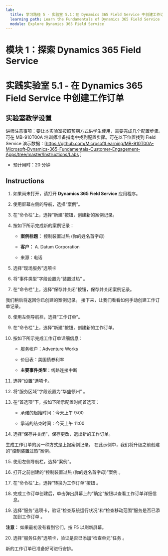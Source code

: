 ```yaml
---
lab:
  title: 学习路径 5 - 实验室 5.1：在 Dynamics 365 Field Service 中创建工作订单
  learning path: Learn the Fundamentals of Dynamics 365 Field Service
  module: Explore Dynamics 365 Field Service
---
```


模块 1：探索 Dynamics 365 Field Service
========================

# 实践实验室 5.1 - 在 Dynamics 365 Field Service 中创建工作订单

## 实验室教学设置

讲师注意事项：要让本实验室按照预期方式供学生使用，需要完成几个配置步骤。可在 MB-910T00A 培训师准备指南中找到配置步骤。可在以下位置找到 Field Service 演示数据：[https://github.com/MicrosoftLearning/MB-910T00A-Microsoft-Dynamics-365-Fundamentals-Customer-Engagement-Apps/tree/master/Instructions/Labs ]

  - 预计用时：20 分钟

## Instructions

1. 如果尚未打开，请打开 **Dynamics 365 Field Service** 应用程序。

2. 使用屏幕左侧的导航，选择“案例”。

3. 在“命令栏”上，选择“新建”按钮，创建新的案例记录。

4. 按如下所示完成新的案例记录：

    - **案例标题：** 控制装置过热 (你的姓名首字母)

    - **客户：** A. Datum Corporation

    - 来源：电话

5. 选择“现场服务”选项卡

6. 将“事件类型”字段设置为“装置过热” 。

7. 在“命令栏”上，选择“保存并关闭”按钮，保存并关闭案例记录。

我们稍后将返回你已创建的案例记录。 接下来，让我们看看如何手动创建工作订单记录。

8. 使用左侧导航栏，选择“工作订单”。

9. 在“命令栏”上，选择“新建”按钮，创建新的工作订单。

10. 按如下所示完成工作订单详细信息：

    - 服务帐户：Adventure Works

    - 价目表：美国债券利率

    - **主要事件类型**：线路连接中断

11. 选择“设置”选项卡。

12. 将“服务区域”字段设置为“华盛顿州” 。

13. 在“首选项”下，按如下所示配置时间首选项：

    - 承诺的起始时间：今天上午 9:00

    - 承诺的结束时间：今天上午 11:00

14. 选择“保存并关闭”，保存更改，退出新的工作订单。

生成工作订单的另一种方式是上报案例记录。 在此示例中，我们将升级之前创建的“控制装置过热”案例。

15. 使用左侧导航栏，选择“案例”。

16. 打开之前创建的“控制装置过热 (你的姓名首字母)”案例 。

17. 在“命令栏”上，选择“转换为工作订单”按钮 。

18. 完成工作订单创建后，单击弹出屏幕上的“确定”按钮以查看工作订单详细信息。

19. 选择“服务”选项卡，验证“检查系统运行状况”和“检查移动范围”服务是否已添加到工作订单  。

**注意：** 如果最初没有看到它们，按 F5 以刷新屏幕。

20. 选择“服务任务”选项卡，验证是否已添加“检查单元”任务 。

新的工作订单已准备好可进行安排。

